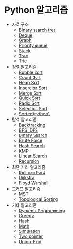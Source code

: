 # Python 알고리즘
* 자료 구조
    * [Binary search tree]()
    * [Deque]()
    * [Graph]()
    * [Priority queue](./자료구조/PriorityQueue.md)
    * [Stack]()
    * [Tree]()
    * [Trie]()
* 정렬 알고리즘
    * [Bubble Sort](./Sort/Bubble_sort.md)
    * [Count Sort](./Sort/Count_sort.md)
    * [Heap Sort](./Sort/Heap_sort.md)
    * [Insercion Sort](./Sort/Insertion_sort.md)
    * [Merge Sort](./Sort/Merge_sort.md)
    * [Quick Sort](./Sort/Quick_sort.md)
    * [Radix Sort](./Sort/Radix_sort.md)
    * [Selection Sort](./Sort/Selection_sort.md)
    * [Sorted(python)](./Sort/Sorted_python.md)
* 탐색 알고리즘
    * [Backtracking]()
    * [BFS, DFS]()
    * [Binary Search]()
    * [Brute Force]()
    * [Hash Search]()
    * [KMP]()
    * [Linear Search]()
    * [Recursion]()
* 최단 거리 알고리즘
    * [Bellman Ford]()
    * [Dijkstra]()
    * [Floyd Warshall]()
* 그래프 알고리즘
    * [MST]()
    * [Topological Sorting]()
* 기타 알고리즘
    * [Dynamic Programming](./ETC/DP.md)
    * [Greedy]()
    * [Hash]()
    * [Math]()
    * [Simulation]()
    * [Two pointer]()
    * [Union-Find](./ETC/Union-find.md)